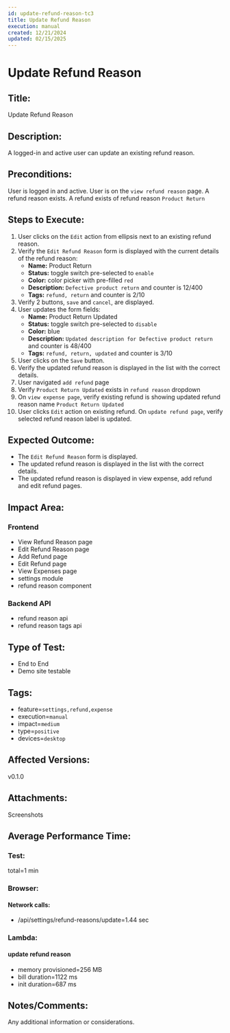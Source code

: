 ```yaml
---
id: update-refund-reason-tc3
title: Update Refund Reason
execution: manual
created: 12/21/2024
updated: 02/15/2025
---
```


# Update Refund Reason

## Title:

Update Refund Reason

## Description:

A logged-in and active user can update an existing refund reason.

## Preconditions:

User is logged in and active. User is on the `view refund reason` page. A refund reason exists. A refund exists of refund reason `Product Return`

## Steps to Execute:

1. User clicks on the `Edit` action from ellipsis next to an existing refund reason.
2. Verify the `Edit Refund Reason` form is displayed with the current details of the refund reason:
   - **Name:** Product Return
   - **Status:** toggle switch pre-selected to `enable`
   - **Color:** color picker with pre-filled `red`
   - **Description:** `Defective product return` and counter is 12/400
   - **Tags:** `refund, return` and counter is 2/10
3. Verify 2 buttons, `save` and `cancel`, are displayed.
4. User updates the form fields:
   - **Name:** Product Return Updated
   - **Status:** toggle switch pre-selected to `disable`
   - **Color:** blue
   - **Description:** `Updated description for Defective product return` and counter is 48/400
   - **Tags:** `refund, return, updated` and counter is 3/10
5. User clicks on the `Save` button.
6. Verify the updated refund reason is displayed in the list with the correct details.
7. User navigated `add refund` page
8. Verify `Product Return Updated` exists in `refund reason` dropdown
9. On `view expense page`, verify existing refund is showing updated refund reason name `Product Return Updated`
10. User clicks `Edit` action on existing refund. On `update refund page`, verify selected refund reason label is updated.

## Expected Outcome:

- The `Edit Refund Reason` form is displayed.
- The updated refund reason is displayed in the list with the correct details.
- The updated refund reason is displayed in view expense, add refund and edit refund pages.

## Impact Area:

### Frontend

- View Refund Reason page
- Edit Refund Reason page
- Add Refund page
- Edit Refund page
- View Expenses page
- settings module
- refund reason component

### Backend API

- refund reason api
- refund reason tags api

## Type of Test:

- End to End
- Demo site testable

## Tags:

- feature=`settings,refund,expense`
- execution=`manual`
- impact=`medium`
- type=`positive`
- devices=`desktop`

## Affected Versions:

v0.1.0

## Attachments:

Screenshots

## Average Performance Time:

### Test:

total=1 min

### Browser:

#### Network calls:

- /api/settings/refund-reasons/update=1.44 sec

### Lambda:

#### update refund reason

- memory provisioned=256 MB
- bill duration=1122 ms
- init duration=687 ms

## Notes/Comments:

Any additional information or considerations.

